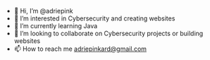 - 👋 Hi, I’m @adriepink
- 👀 I’m interested in Cybersecurity and creating websites
- 🌱 I’m currently learning Java
- 💞️ I’m looking to collaborate on Cybersecurity projects or building websites
- 📫 How to reach me adriepinkard@gmail.com

<!---
adriepink/adriepink is a ✨ special ✨ repository because its `README.md` (this file) appears on your GitHub profile.
You can click the Preview link to take a look at your changes.
--->
